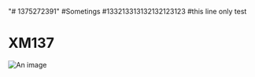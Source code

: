 "# 1375272391" 
#Sometings
#133213313132132123123
#this line only test
# XM137 <Badge type="warning" text="大一在读手残党" />
![An image](http://q1.qlogo.cn/g?b=qq&nk=1375272391&s=160)
